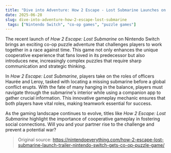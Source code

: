 ```yaml
---
title: "Dive into Adventure: How 2 Escape - Lost Submarine Launches on Nintendo Switch"
date: 2025-06-28
slug: dive-into-adventure-how-2-escape-lost-submarine
 tags: ["Nintendo Switch", "co-op games", "puzzle games"]
---
```


The recent launch of *How 2 Escape: Lost Submarine* on Nintendo Switch brings an exciting co-op puzzle adventure that challenges players to work together in a race against time. This game not only enhances the unique cooperative experience that fans loved in its predecessor but also introduces new, increasingly complex puzzles that require sharp communication and strategic thinking.

In *How 2 Escape: Lost Submarine*, players take on the roles of officers Haurée and Leroy, tasked with locating a missing submarine before a global conflict erupts. With the fate of many hanging in the balance, players must navigate through the submarine's interior while using a companion app to gather crucial information. This innovative gameplay mechanic ensures that both players have vital roles, making teamwork essential for success.

As the gaming landscape continues to evolve, titles like *How 2 Escape: Lost Submarine* highlight the importance of cooperative gameplay in fostering social connections. Will you and your partner rise to the challenge and prevent a potential war? 

> Original source: https://nintendoeverything.com/how-2-escape-lost-submarine-launch-trailer-nintendo-switch-gets-co-op-puzzle-game/